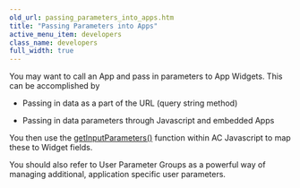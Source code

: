 ```yaml
---
old_url: passing_parameters_into_apps.htm
title: "Passing Parameters into Apps"
active_menu_item: developers
class_name: developers
full_width: true
---
```



You may want to call an App and pass in parameters to App Widgets. This can be accomplished by

 - Passing in data as a part of the URL (query string method)

 - Passing in data parameters through Javascript and embedded Apps

You then use the [getInputParameters()](/developers/documentation/scripting-apis/client-api/app-functions/getinputparameter) function within AC Javascript to map these to Widget fields.

You should also refer to User Parameter Groups as a powerful way of managing additional, application specific user parameters.

